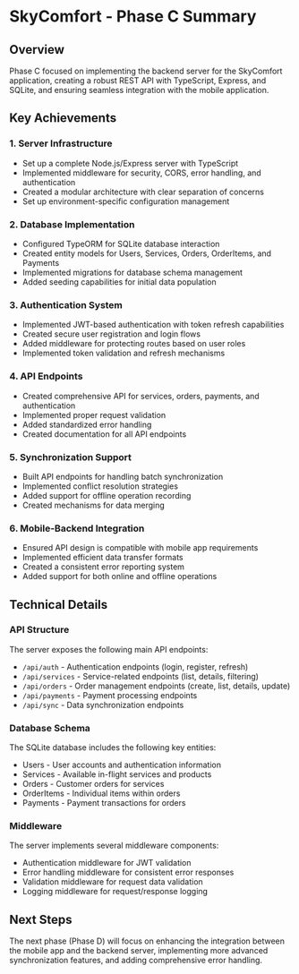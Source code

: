 # SkyComfort - Phase C Summary

## Overview
Phase C focused on implementing the backend server for the SkyComfort application, creating a robust REST API with TypeScript, Express, and SQLite, and ensuring seamless integration with the mobile application.

## Key Achievements

### 1. Server Infrastructure
- Set up a complete Node.js/Express server with TypeScript
- Implemented middleware for security, CORS, error handling, and authentication
- Created a modular architecture with clear separation of concerns
- Set up environment-specific configuration management

### 2. Database Implementation
- Configured TypeORM for SQLite database interaction
- Created entity models for Users, Services, Orders, OrderItems, and Payments
- Implemented migrations for database schema management
- Added seeding capabilities for initial data population

### 3. Authentication System
- Implemented JWT-based authentication with token refresh capabilities
- Created secure user registration and login flows
- Added middleware for protecting routes based on user roles
- Implemented token validation and refresh mechanisms

### 4. API Endpoints
- Created comprehensive API for services, orders, payments, and authentication
- Implemented proper request validation
- Added standardized error handling
- Created documentation for all API endpoints

### 5. Synchronization Support
- Built API endpoints for handling batch synchronization
- Implemented conflict resolution strategies
- Added support for offline operation recording
- Created mechanisms for data merging

### 6. Mobile-Backend Integration
- Ensured API design is compatible with mobile app requirements
- Implemented efficient data transfer formats
- Created a consistent error reporting system
- Added support for both online and offline operations

## Technical Details

### API Structure
The server exposes the following main API endpoints:
- `/api/auth` - Authentication endpoints (login, register, refresh)
- `/api/services` - Service-related endpoints (list, details, filtering)
- `/api/orders` - Order management endpoints (create, list, details, update)
- `/api/payments` - Payment processing endpoints
- `/api/sync` - Data synchronization endpoints

### Database Schema
The SQLite database includes the following key entities:
- Users - User accounts and authentication information
- Services - Available in-flight services and products
- Orders - Customer orders for services
- OrderItems - Individual items within orders
- Payments - Payment transactions for orders

### Middleware
The server implements several middleware components:
- Authentication middleware for JWT validation
- Error handling middleware for consistent error responses
- Validation middleware for request data validation
- Logging middleware for request/response logging

## Next Steps
The next phase (Phase D) will focus on enhancing the integration between the mobile app and the backend server, implementing more advanced synchronization features, and adding comprehensive error handling. 